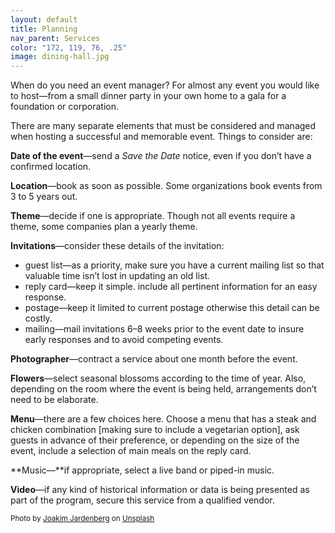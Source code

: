 ```yaml
---
layout: default
title: Planning
nav_parent: Services
color: "172, 119, 76, .25"
image: dining-hall.jpg
---
```

When do you need an event manager? For almost any event you would like to host—from a small dinner party in your own home to a gala for a foundation or corporation.

There are many separate elements that must be considered and managed when hosting a successful and memorable event. Things to consider are:

**Date of the event**—send a _Save the Date_ notice, even if you don’t have a confirmed location.

**Location**—book as soon as possible. Some organizations book events from 3 to 5 years out.

**Theme**—decide if one is appropriate. Though not all events require a theme, some companies plan a yearly theme.

**Invitations**—consider these details of the invitation:

- guest list—as a priority, make sure you have a current mailing list so that valuable time isn’t lost in updating an old list.
- reply card—keep it simple. include all pertinent information for an easy response.
- postage—keep it limited to current postage otherwise this detail can be costly.
- mailing—mail invitations 6–8 weeks prior to the event date to insure early responses and to avoid competing events.

**Photographer**—contract a service about one month before the event.

**Flowers**—select seasonal blossoms according to the time of year. Also, depending on the room where the event is being held, arrangements don’t need to be elaborate.

**Menu**—there are a few choices here. Choose a menu that has a steak and chicken combination [making sure to include a vegetarian option], ask guests in advance of their preference, or depending on the size of the event, include a selection of main meals on the reply card.

**Music—**if appropriate, select a live band or piped-in music.

**Video**—if any kind of historical information or data is being presented as part of the program, secure this service from a qualified vendor.

<!-- code blurb for photo credit (inside the small tags) -->
<small>
<span>Photo by <a href="https://unsplash.com/@jardenberg?utm_source=unsplash&amp;utm_medium=referral&amp;utm_content=creditCopyText">Joakim Jardenberg</a> on <a href="https://unsplash.com/s/photos/dining-hall?utm_source=unsplash&amp;utm_medium=referral&amp;utm_content=creditCopyText">Unsplash</a></span>
</small>